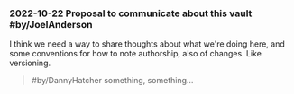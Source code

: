 ### 2022-10-22 Proposal to communicate about this vault #by/JoelAnderson

I think we need a way to share thoughts about what we're doing here, and some conventions for how to note authorship, also of changes. Like versioning. 

>  #by/DannyHatcher something, something...

